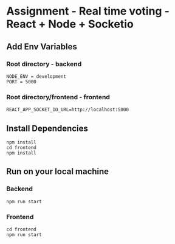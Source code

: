 # Assignment - Real time voting - React + Node + Socketio

## Add Env Variables 
### Root directory - backend
```
NODE_ENV = development
PORT = 5000
```
### Root directory/frontend - frontend
```
REACT_APP_SOCKET_IO_URL=http://localhost:5000
```

## Install Dependencies
```
npm install
cd frontend
npm install
```

## Run on your local machine
### Backend
```
npm run start
```

### Frontend
```
cd frontend
npm run start
```
